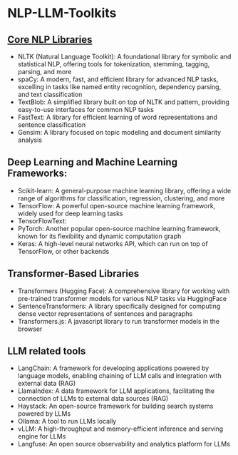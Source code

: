 # NLP-LLM-Toolkits

## [Core NLP Libraries](https://github.com/len-rtz/NLP-LLM-Toolkits/blob/main/core-nlp-libraries.ipynb)
- NLTK (Natural Language Toolkit): A foundational library for symbolic and statistical NLP, offering tools for tokenization, stemming, tagging, parsing, and more
- spaCy: A modern, fast, and efficient library for advanced NLP tasks, excelling in tasks like named entity recognition, dependency parsing, and text classification
- TextBlob: A simplified library built on top of NLTK and pattern, providing easy-to-use interfaces for common NLP tasks
- FastText: A library for efficient learning of word representations and sentence classification
- Gensim: A library focused on topic modeling and document similarity analysis
  
## Deep Learning and Machine Learning Frameworks:
- Scikit-learn: A general-purpose machine learning library, offering a wide range of algorithms for classification, regression, clustering, and more
- TensorFlow: A powerful open-source machine learning framework, widely used for deep learning tasks
- TensorFlowText: 
- PyTorch: Another popular open-source machine learning framework, known for its flexibility and dynamic computation graph
- Keras: A high-level neural networks API, which can run on top of TensorFlow, or other backends

## Transformer-Based Libraries
- Transformers (Hugging Face): A comprehensive library for working with pre-trained transformer models for various NLP tasks via HuggingFace
- SentenceTransformers: A library specifically designed for computing dense vector representations of sentences and paragraphs
- Transformers.js: A javascript library to run transformer models in the browser

## LLM related tools
- LangChain: A framework for developing applications powered by language models, enabling chaining of LLM calls and integration with external data (RAG)
- LlamaIndex: A data framework for LLM applications, facilitating the connection of LLMs to external data sources (RAG)
- Haystack: An open-source framework for building search systems powered by LLMs
- Ollama: A tool to run LLMs locally
- vLLM: A high-throughput and memory-efficient inference and serving engine for LLMs
- Langfuse: An open source observability and analytics platform for LLMs
